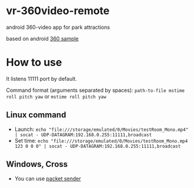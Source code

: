 # vr-360video-remote
android 360-video app for park attractions

based on android [360 sample](https://developers.google.com/vr/android/samples/video360)

# How to use

It listens 11111 port by default.

Command format (arguments separated by spaces):
`path-to-file mstime roll pitch yaw` or `mstime roll pitch yaw`

## Linux command

- Launch: `echo "file:///storage/emulated/0/Movies/testRoom_Mono.mp4" | socat - UDP-DATAGRAM:192.168.0.255:11111,broadcast`
- Set time: `echo "file:///storage/emulated/0/Movies/testRoom_Mono.mp4 123 0 0 0" | socat - UDP-DATAGRAM:192.168.0.255:11111,broadcast`

## Windows, Cross

- You can use [packet sender](https://github.com/dannagle/PacketSender)
